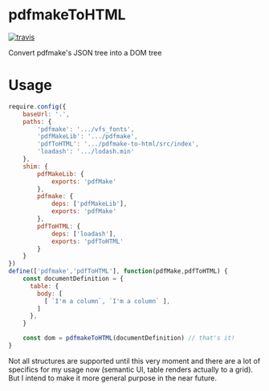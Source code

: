 pdfmakeToHTML
==========
[![travis](https://travis-ci.org/Astrocoders/pdfmake-to-html.svg?branch=develop)](https://travis-ci.org/Astrocoders/pdfmake-to-html)

Convert pdfmake's JSON tree into a DOM tree

# Usage
```js
require.config({
    baseUrl: '.',
    paths: {
        'pdfmake': '.../vfs_fonts',
        'pdfMakeLib': '.../pdfmake',
        'pdfToHTML': '.../pdfmake-to-html/src/index',
        'loadash': '.../lodash.min'
    },
    shim: {
        pdfMakeLib: {
            exports: 'pdfMake'
        },
        pdfmake: {
            deps: ['pdfMakeLib'],
            exports: 'pdfMake'
        },
        pdfToHTML: {
            deps: ['loadash'],
            exports: 'pdfToHTML'
        }
    }
})
define(['pdfmake','pdfToHTML'], function(pdfMake,pdfToHTML) {
    const documentDefinition = {
      table: {
        body: [
          [ `I'm a column`, `I'm a column` ],
        ]
      },
    }

    const dom = pdfmakeToHTML(documentDefinition) // that's it!
}
```

Not all structures are supported until this very moment and there are a lot of specifics for my usage now (semantic UI, table renders actually to a grid).
But I intend to make it more general purpose in the near future.
